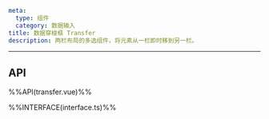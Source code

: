 
```yaml
meta:
  type: 组件
  category: 数据输入
title: 数据穿梭框 Transfer
description: 两栏布局的多选组件，将元素从一栏即时移到另一栏。
```

---


<!--@include: ./__demo__/basic.md-->

<!--@include: ./__demo__/search.md-->

<!--@include: ./__demo__/one-way.md-->

<!--@include: ./__demo__/custom.md-->

<!--@include: ./__demo__/simple.md-->

<!--@include: ./__demo__/tree.md-->

<!--@include: ./__demo__/custom-header.md-->

## API

%%API(transfer.vue)%%

%%INTERFACE(interface.ts)%%
